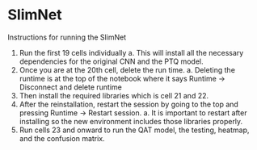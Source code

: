 # SlimNet
Instructions for running the SlimNet

1. Run the first 19 cells individually
	a. This will install all the necessary dependencies for the original CNN and the PTQ model.
2. Once you are at the 20th cell, delete the run time.
	a. Deleting the runtime is at the top of the notebook where it says Runtime -> Disconnect and delete runtime
3. Then install the required libraries which is cell 21 and 22.
4. After the reinstallation, restart the session by going to the top and pressing Runtime -> Restart session.
	a. It is important to restart after installing so the new environment includes those libraries properly.
5. Run cells 23 and onward to run the QAT model, the testing, heatmap, and the confusion matrix.
